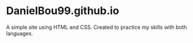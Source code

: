 # DanielBou99.github.io
A simple site using HTML and CSS. Created to practice my skills with both languages.
